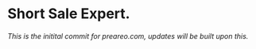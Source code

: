 # Short Sale Expert.
###### This is the initital commit for preareo.com, updates will be built upon this.